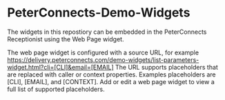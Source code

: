 # PeterConnects-Demo-Widgets

The widgets in this repostiory can be embedded in the PeterConnects Receptionist using the Web Page widget.

The web page widget is configured with a source URL, for example https://delivery.peterconnects.com/demo-widgets/list-parameters-widget.html?cli=[CLI]&email=[EMAIL]
The URL supports placeholders that are replaced with caller or context properties.
Examples placeholders are [CLI], [EMAIL], and [CONTEXT]. Add or edit a web page widget to view a full list of supported placeholders.
